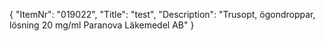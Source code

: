 {
  "ItemNr": "019022",
  "Title": "test",
  "Description": "Trusopt, ögondroppar, lösning 20 mg/ml Paranova Läkemedel AB"
}